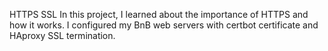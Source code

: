 HTTPS SSL
In this project, I learned about the importance of HTTPS and how it works. I configured my BnB web servers with certbot certificate and HAproxy SSL termination.
